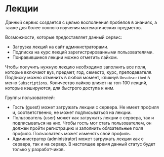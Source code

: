 Лекции
===================

Данный сервис создается с целью восполнения пробелов в знаниях, 
а также для более полного изучения математических предметов.

Возможности, которые предоставляет данный сервис:
* Загрузка лекций на сайт администраторами.
* Подписка на курс лекций зарегистрированными пользователями.
* Понравившиеся лекции можно отметить лайком.

Чтобы получить нужную лекцию необходимо заполнить все поля, 
которые включают вуз, предмет, год, семестр, курс, преподавателя.
Подписку можно отменить в любой момент, кликнув `Unsubscribed` в меню `Subscriptions`.
Количество лайков влияет на топ-100 лекций, которые кэшируются, для быстрого доступа к ним.

Группы пользователей:
* Гость (guest)  может загружать лекции с сервера. Не имеет профиля и, соответственно, не может подписываться на лекции.
* Пользователь (user)  может как загружать лекции с сервера, так и подписываться на них.
Чтобы гость мог стать пользователем, он должен пройти регистрацию и заполнить обязательные поля профиля. 
Пользователь может изменять свой профиль.
* Администратор (administrator) может загружать лекции как с сервера, так и на сервер.
В настоящее время данный статус будет только у разработчиков.